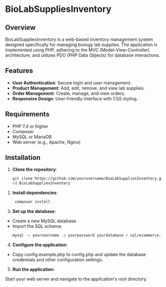 # BioLabSuppliesInventory

## Overview
BioLabSuppliesInventory is a web-based inventory management system designed specifically for managing biology lab supplies. The application is implemented using PHP, adhering to the MVC (Model-View-Controller) architecture, and utilizes PDO (PHP Data Objects) for database interactions.

## Features
- **User Authentication**: Secure login and user management.
- **Product Management**: Add, edit, remove, and view lab supplies.
- **Order Management**: Create, manage, and view orders.
- **Responsive Design**: User-friendly interface with CSS styling.

## Requirements
- PHP 7.4 or higher
- Composer
- MySQL or MariaDB
- Web server (e.g., Apache, Nginx)

## Installation
1. **Clone the repository**:
   ```sh
   git clone https://github.com/yourusername/BioLabSuppliesInventory.git
   cd BioLabSuppliesInventory
   ```

2. **Install dependencies**:
   ```sh
    composer install
    ```

3. **Set up the database**:

- Create a new MySQL database.
- Import the SQL schema:
   ```sh
   mysql -u yourusername -p yourpassword yourdatabase < sql/ecommerce.sql
   ```

4. **Configure the application**:

- Copy config.example.php to config.php and update the database credentials and other configuration settings.

5. **Run the application**:

Start your web server and navigate to the application's root directory.